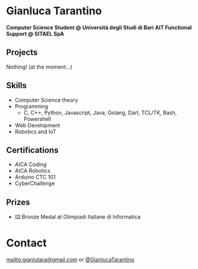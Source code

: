 # Gianluca Tarantino

**Computer Science Student @ Università degli Studi di Bari** 
**AIT Functional Support @ SITAEL SpA**

## Projects
Nothing! (at the moment...)

## Skills
- Computer Science theory
- Programming
  - C, C++, Python, Javascript, Java, Golang, Dart, TCL/TK, Bash, Powershell
- Web Development
- Robotics and IoT

## Certifications
- AICA Coding
- AICA Robotics
- Arduino CTC 101
- CyberChallenge

## Prizes
- ⌨️ Bronze Medal at Olimpiadi Italiane di Informatica

# Contact
[mailto:gianlutara@gmail.com](gianlutara@gmail.com) or [@GianlucaTarantino](https://t.me/GianlucaTarantino)

<!--
**GianlucaTarantino/GianlucaTarantino** is a ✨ _special_ ✨ repository because its `README.md` (this file) appears on your GitHub profile.

Here are some ideas to get you started:

- 🔭 I’m currently working on ...
- 🌱 I’m currently learning ...
- 👯 I’m looking to collaborate on ...
- 🤔 I’m looking for help with ...
- 💬 Ask me about ...
- 📫 How to reach me: ...
- 😄 Pronouns: ...
- ⚡ Fun fact: ...
[![Gianluca's github stats](https://github-readme-stats.vercel.app/api?username=GianlucaTarantino)](https://github.com/anuraghazra/github-readme-stats)
-->
